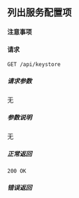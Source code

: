 ## 列出服务配置项

#### 注意事项

#### 请求

```
GET /api/keystore
```

##### 请求参数

无

##### 参数说明

无

##### 正常返回

```
200 OK
```

##### 错误返回
